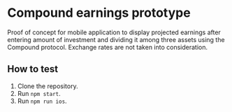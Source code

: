 # Compound earnings prototype
Proof of concept for mobile application to display projected earnings after entering amount of investment and dividing it among three assets using the Compound protocol. Exchange rates are not taken into consideration.

## How to test

1. Clone the repository.
3. Run `npm start`.
4. Run `npm run ios`.
